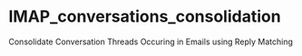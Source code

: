 # IMAP_conversations_consolidation
Consolidate Conversation Threads Occuring in Emails using Reply Matching
